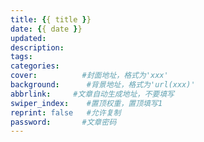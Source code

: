```yaml
---
title: {{ title }}
date: {{ date }}
updated: 
description: 
tags: 
categories:
cover:          #封面地址，格式为'xxx'
background:      #背景地址，格式为'url(xxx)'
abbrlink:     #文章自动生成地址，不要填写
swiper_index:    #置顶权重，置顶填写1
reprint: false   #允许复制
password:       #文章密码
---
```

